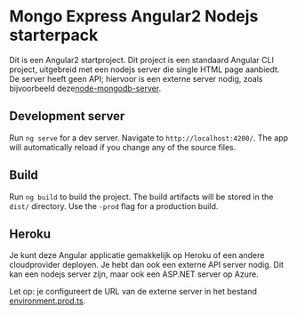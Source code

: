 # Mongo Express Angular2 Nodejs starterpack

Dit is een Angular2 startproject. Dit project is een standaard Angular CLI project, uitgebreid met een nodejs server die single HTML page aanbiedt. De server heeft geen API; hiervoor is een externe server nodig, zoals bijvoorbeeld deze[node-mongodb-server](https://github.com/avansinformatica/node-mongodb-server).

## Development server

Run `ng serve` for a dev server. Navigate to `http://localhost:4200/`. The app will automatically reload if you change any of the source files.

## Build

Run `ng build` to build the project. The build artifacts will be stored in the `dist/` directory. Use the `-prod` flag for a production build.

## Heroku
Je kunt deze Angular applicatie gemakkelijk op Heroku of een andere cloudprovider deployen. Je hebt dan ook een externe API server nodig. Dit kan een nodejs server zijn, maar ook een ASP.NET server op Azure. 

Let op: je configureert de URL van de externe server in het bestand [environment.prod.ts](./src/app/environment/environment.prod.ts). 

